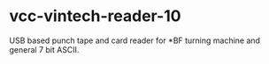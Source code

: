 # vcc-vintech-reader-10
USB based punch tape and card reader for *BF turning machine and general 7 bit ASCII.
